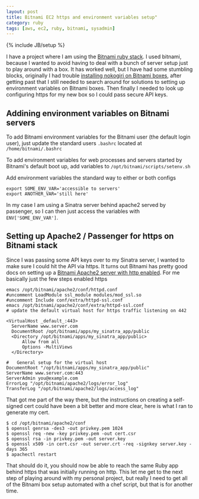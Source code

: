 ```yaml
---
layout: post
title: Bitnami EC2 https and environment variables setup"
category: ruby
tags: [aws, ec2, ruby, bitnami, sysadmin]
---
```

{% include JB/setup %}

I have a project where I am using the [Bitnami ruby stack](http://bitnami.org/). I used bitnami, because I wanted to avoid having to deal with a bunch of server setup just to play around with a box. It has worked well, but I have had some stumbling blocks, originally I had trouble [installing nokogiri on Bitnami boxes](http://mayerdan.com/ruby/2012/10/21/installing-nokogiri-on-bitnami-ec2/), after getting past that I still needed to search around for solutions to setting up environment variables on Bitnami boxes. Then finally I needed to look up configuring https for my new box so I could pass secure API keys.

Addining environment variables on Bitnami servers
---

To add Bitnami environment variables for the Bitnami user (the default login user), just update the standard users `.bashrc` located at `/home/bitnami/.bashrc`


To add environment variables for web processes and servers started by Bitnami's default boot up, add variables to `/opt/bitnami/scripts/setenv.sh`

Add environment variables the standard way to either or both configs

    export SOME_ENV_VAR='accessible to servers'
    export ANOTHER_VAR='still here'
    
    
In my case I am using a Sinatra server behind apache2 served by passenger, so I can then just access the variables with `ENV['SOME_ENV_VAR']`.



Setting up Apache2 / Passenger for https on Bitnami stack
---

Since I was passing some API keys over to my Sinatra server, I wanted to make sure I could hit the API via https. It turns out Bitnami has pretty good docs on setting up a [Bitnami Apache2 server with http enabled](http://wiki.bitnami.org/Components/Apache#How_to_enable_SSL_to_access_through_https.3f). For me basically just the few steps enabled https

    emacs /opt/bitnami/apache2/conf/httpd.conf
    #uncomment LoadModule ssl_module modules/mod_ssl.so
    #uncomment Include conf/extra/httpd-ssl.conf
    emacs /opt/bitnami/apache2/conf/extra/httpd-ssl.conf
    # update the default virtual host for https traffic listening on 442
    
    <VirtualHost _default_:443>
      ServerName www.server.com
      DocumentRoot /opt/bitnami/apps/my_sinatra_app/public
      <Directory /opt/bitnami/apps/my_sinatra_app/public>
          Allow from all
          Options -MultiViews
      </Directory>

    #   General setup for the virtual host                                                                                               
    DocumentRoot "/opt/bitnami/apps/my_sinatra_app/public"
    ServerName www.server.com:443
    ServerAdmin you@example.com
    ErrorLog "/opt/bitnami/apache2/logs/error_log"
    TransferLog "/opt/bitnami/apache2/logs/access_log"

That got me part of the way there, but the instructions on creating a self-signed cert could have been a bit better and more clear, here is what I ran to generate my cert.

    $ cd /opt/bitnami/apache2/conf
    $ openssl genrsa -des3 -out privkey.pem 1024 
    $ openssl req -new -key privkey.pem -out cert.csr
    $ openssl rsa -in privkey.pem -out server.key
    $ openssl x509 -in cert.csr -out server.crt -req -signkey server.key -days 365
    $ apachectl restart    
    
That should do it, you should now be able to reach the same Ruby app behind https that was initially running on http. This let me get to the next step of playing around with my personal project, but really I need to get all of the Bitnami box setup automated with a chef script, but that is for another time.